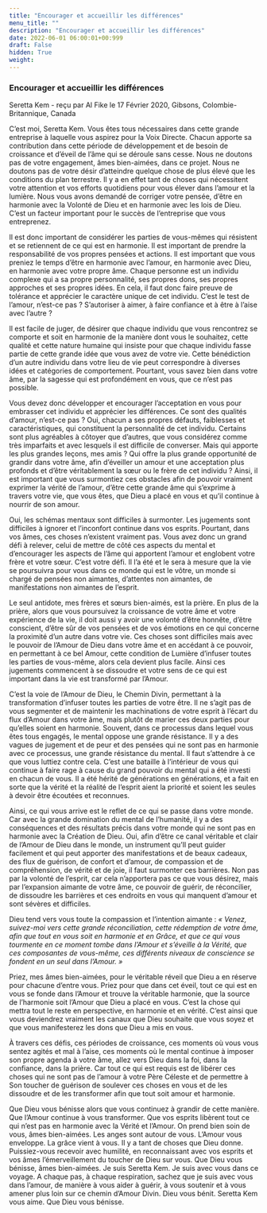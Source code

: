 ```yaml
---
title: "Encourager et accueillir les différences"
menu_title: ""
description: "Encourager et accueillir les différences"
date: 2022-06-01 06:00:01+00:999
draft: False
hidden: True
weight:
---
```

### Encourager et accueillir les différences

Seretta Kem - reçu par Al Fike le 17 Février 2020, Gibsons, Colombie-Britannique, Canada

C’est moi, Seretta Kem. Vous êtes tous nécessaires dans cette grande entreprise à laquelle vous aspirez pour la Voix Directe. Chacun apporte sa contribution dans cette période de développement et de besoin de croissance et d’éveil de l’âme qui se déroule sans cesse. Nous ne doutons pas de votre engagement, âmes bien-aimées, dans ce projet. Nous ne doutons pas de votre désir d’atteindre quelque chose de plus élevé que les conditions du plan terrestre. Il y a en effet tant de choses qui nécessitent votre attention et vos efforts quotidiens pour vous élever dans l’amour et la lumière. Nous vous avons demandé de corriger votre pensée, d’être en harmonie avec la Volonté de Dieu et en harmonie avec les lois de Dieu. C’est un facteur important pour le succès de l’entreprise que vous entreprenez.

Il est donc important de considérer les parties de vous-mêmes qui résistent et se retiennent de ce qui est en harmonie. Il est important de prendre la responsabilité de vos propres pensées et actions. Il est important que vous preniez le temps d’être en harmonie avec l’amour, en harmonie avec Dieu, en harmonie avec votre propre âme. Chaque personne est un individu complexe qui a sa propre personnalité, ses propres dons, ses propres approches et ses propres idées. En cela, il faut donc faire preuve de tolérance et apprécier le caractère unique de cet individu. C’est le test de l’amour, n’est-ce pas ? S’autoriser à aimer, à faire confiance et à être à l’aise avec l’autre ?

Il est facile de juger, de désirer que chaque individu que vous rencontrez se comporte et soit en harmonie de la manière dont vous le souhaitez, cette qualité et cette nature humaine qui insiste pour que chaque individu fasse partie de cette grande idée que vous avez de votre vie. Cette bénédiction d’un autre individu dans votre lieu de vie peut correspondre à diverses idées et catégories de comportement. Pourtant, vous savez bien dans votre âme, par la sagesse qui est profondément en vous, que ce n’est pas possible.

Vous devez donc développer et encourager l’acceptation en vous pour embrasser cet individu et apprécier les différences. Ce sont des qualités d’amour, n’est-ce pas ? Oui, chacun a ses propres défauts, faiblesses et caractéristiques, qui constituent la personnalité de cet individu. Certains sont plus agréables à côtoyer que d’autres, que vous considérez comme très imparfaits et avec lesquels il est difficile de converser. Mais qui apporte les plus grandes leçons, mes amis ? Qui offre la plus grande opportunité de grandir dans votre âme, afin d’éveiller un amour et une acceptation plus profonds et d’être véritablement la sœur ou le frère de cet individu ? Ainsi, il est important que vous surmontiez ces obstacles afin de pouvoir vraiment exprimer la vérité de l’amour, d’être cette grande âme qui s’exprime à travers votre vie, que vous êtes, que Dieu a placé en vous et qu’il continue à nourrir de son amour.

Oui, les schémas mentaux sont difficiles à surmonter. Les jugements sont difficiles à ignorer et l’inconfort continue dans vos esprits. Pourtant, dans vos âmes, ces choses n’existent vraiment pas. Vous avez donc un grand défi à relever, celui de mettre de côté ces aspects du mental et d’encourager les aspects de l’âme qui apportent l’amour et englobent votre frère et votre sœur. C’est votre défi. Il l’a été et le sera à mesure que la vie se poursuivra pour vous dans ce monde qui est le vôtre, un monde si chargé de pensées non aimantes, d’attentes non aimantes, de manifestations non aimantes de l’esprit.

Le seul antidote, mes frères et sœurs bien-aimés, est la prière. En plus de la prière, alors que vous poursuivez la croissance de votre âme et votre expérience de la vie, il doit aussi y avoir une volonté d’être honnête, d’être conscient, d’être sûr de vos pensées et de vos émotions en ce qui concerne la proximité d’un autre dans votre vie. Ces choses sont difficiles mais avec le pouvoir de l’Amour de Dieu dans votre âme et en accédant à ce pouvoir, en permettant à ce bel Amour, cette condition de Lumière d’infuser toutes les parties de vous-même, alors cela devient plus facile. Ainsi ces jugements commencent à se dissoudre et votre sens de ce qui est important dans la vie est transformé par l’Amour.

C’est la voie de l’Amour de Dieu, le Chemin Divin, permettant à la transformation d’infuser toutes les parties de votre être. Il ne s’agit pas de vous segmenter et de maintenir les machinations de votre esprit à l’écart du flux d’Amour dans votre âme, mais plutôt de marier ces deux parties pour qu’elles soient en harmonie. Souvent, dans ce processus dans lequel vous êtes tous engagés, le mental oppose une grande résistance. Il y a des vagues de jugement et de peur et des pensées qui ne sont pas en harmonie avec ce processus, une grande résistance du mental. Il faut s’attendre à ce que vous luttiez contre cela. C’est une bataille à l’intérieur de vous qui continue à faire rage à cause du grand pouvoir du mental qui a été investi en chacun de vous. Il a été hérité de générations en générations, et a fait en sorte que la vérité et la réalité de l’esprit aient la priorité et soient les seules à devoir être écoutées et reconnues.

Ainsi, ce qui vous arrive est le reflet de ce qui se passe dans votre monde. Car avec la grande domination du mental de l’humanité, il y a des conséquences et des résultats précis dans votre monde qui ne sont pas en harmonie avec la Création de Dieu. Oui, afin d’être ce canal véritable et clair de l’Amour de Dieu dans le monde, un instrument qu’Il peut guider facilement et qui peut apporter des manifestations et de beaux cadeaux, des flux de guérison, de confort et d’amour, de compassion et de compréhension, de vérité et de joie, il faut surmonter ces barrières. Non pas par la volonté de l’esprit, car cela n’apportera pas ce que vous désirez, mais par l’expansion aimante de votre âme, ce pouvoir de guérir, de réconcilier, de dissoudre les barrières et ces endroits en vous qui manquent d’amour et sont sévères et difficiles.

Dieu tend vers vous toute la compassion et l’intention aimante : *« Venez, suivez-moi vers cette grande réconciliation, cette rédemption de votre âme, afin que tout en vous soit en harmonie et en Grâce, et que ce qui vous tourmente en ce moment tombe dans l’Amour et s’éveille à la Vérité, que ces composantes de vous-même, ces différents niveaux de conscience se fondent en un seul dans l’Amour. »*

Priez, mes âmes bien-aimées, pour le véritable réveil que Dieu a en réserve pour chacune d’entre vous. Priez pour que dans cet éveil, tout ce qui est en vous se fonde dans l’Amour et trouve la véritable harmonie, que la source de l’harmonie soit l’Amour que Dieu a placé en vous. C’est la chose qui mettra tout le reste en perspective, en harmonie et en vérité. C’est ainsi que vous deviendrez vraiment les canaux que Dieu souhaite que vous soyez et que vous manifesterez les dons que Dieu a mis en vous.

À travers ces défis, ces périodes de croissance, ces moments où vous vous sentez agités et mal à l’aise, ces moments où le mental continue à imposer son propre agenda à votre âme, allez vers Dieu dans la foi, dans la confiance, dans la prière. Car tout ce qui est requis est de libérer ces choses qui ne sont pas de l’amour à votre Père Céleste et de permettre à Son toucher de guérison de soulever ces choses en vous et de les dissoudre et de les transformer afin que tout soit amour et harmonie.

Que Dieu vous bénisse alors que vous continuez à grandir de cette manière. Que l’Amour continue à vous transformer. Que vos esprits libèrent tout ce qui n’est pas en harmonie avec la Vérité et l’Amour. On prend bien soin de vous, âmes bien-aimées. Les anges sont autour de vous. L’Amour vous enveloppe. La grâce vient à vous. Il y a tant de choses que Dieu donne. Puissiez-vous recevoir avec humilité, en reconnaissant avec vos esprits et vos âmes l’émerveillement du toucher de Dieu sur vous. Que Dieu vous bénisse, âmes bien-aimées. Je suis Seretta Kem. Je suis avec vous dans ce voyage. A chaque pas, à chaque respiration, sachez que je suis avec vous dans l’amour, de manière à vous aider à guérir, à vous soutenir et à vous amener plus loin sur ce chemin d’Amour Divin. Dieu vous bénit. Seretta Kem vous aime. Que Dieu vous bénisse.
